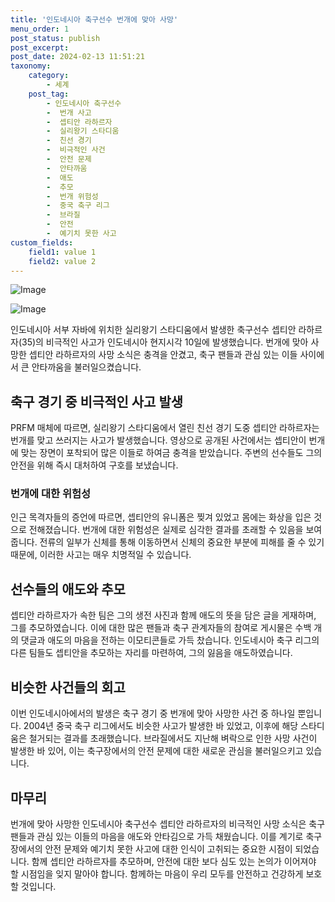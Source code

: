 ```yaml
---
title: '인도네시아 축구선수 번개에 맞아 사망'
menu_order: 1
post_status: publish
post_excerpt: 
post_date: 2024-02-13 11:51:21
taxonomy:
    category:
        - 세계
    post_tag:
        - 인도네시아 축구선수
        -  번개 사고
        -  셉티안 라하르자
        -  실리왕기 스타디움
        -  친선 경기
        -  비극적인 사건
        -  안전 문제
        -  안타까움
        -  애도
        -  추모
        -  번개 위험성
        -  중국 축구 리그
        -  브라질
        -  안전
        -  예기치 못한 사고
custom_fields:
    field1: value 1
    field2: value 2
---
```


![Image](https://imgnews.pstatic.net/image/023/2024/02/13/0003816328_001_20240213090108106.jpg?type=w647)

![Image](https://imgnews.pstatic.net/image/023/2024/02/13/0003816328_002_20240213090108138.jpg?type=w647)

인도네시아 서부 자바에 위치한 실리왕기 스타디움에서 발생한 축구선수 셉티안 라하르자(35)의 비극적인 사고가 인도네시아 현지시각 10일에 발생했습니다. 번개에 맞아 사망한 셉티안 라하르자의 사망 소식은 충격을 안겼고, 축구 팬들과 관심 있는 이들 사이에서 큰 안타까움을 불러일으켰습니다.
## 축구 경기 중 비극적인 사고 발생
PRFM 매체에 따르면, 실리왕기 스타디움에서 열린 친선 경기 도중 셉티안 라하르자는 번개를 맞고 쓰러지는 사고가 발생했습니다. 영상으로 공개된 사건에서는 셉티안이 번개에 맞는 장면이 포착되어 많은 이들로 하여금 충격을 받았습니다. 주변의 선수들도 그의 안전을 위해 즉시 대처하여 구호를 보냈습니다.
### 번개에 대한 위험성
인근 목격자들의 증언에 따르면, 셉티안의 유니폼은 찢겨 있었고 몸에는 화상을 입은 것으로 전해졌습니다. 번개에 대한 위험성은 실제로 심각한 결과를 초래할 수 있음을 보여줍니다. 전류의 일부가 신체를 통해 이동하면서 신체의 중요한 부분에 피해를 줄 수 있기 때문에, 이러한 사고는 매우 치명적일 수 있습니다.
## 선수들의 애도와 추모
셉티안 라하르자가 속한 팀은 그의 생전 사진과 함께 애도의 뜻을 담은 글을 게재하며, 그를 추모하였습니다. 이에 대한 많은 팬들과 축구 관계자들의 참여로 게시물은 수백 개의 댓글과 애도의 마음을 전하는 이모티콘들로 가득 찼습니다. 인도네시아 축구 리그의 다른 팀들도 셉티안을 추모하는 자리를 마련하여, 그의 잃음을 애도하였습니다.
## 비슷한 사건들의 회고
이번 인도네시아에서의 발생은 축구 경기 중 번개에 맞아 사망한 사건 중 하나일 뿐입니다. 2004년 중국 축구 리그에서도 비슷한 사고가 발생한 바 있었고, 이후에 해당 스타디움은 철거되는 결과를 초래했습니다. 브라질에서도 지난해 벼락으로 인한 사망 사건이 발생한 바 있어, 이는 축구장에서의 안전 문제에 대한 새로운 관심을 불러일으키고 있습니다.
## 마무리
번개에 맞아 사망한 인도네시아 축구선수 셉티안 라하르자의 비극적인 사망 소식은 축구 팬들과 관심 있는 이들의 마음을 애도와 안타김으로 가득 채웠습니다. 이를 계기로 축구장에서의 안전 문제와 예기치 못한 사고에 대한 인식이 고취되는 중요한 시점이 되었습니다. 함께 셉티안 라하르자를 추모하며, 안전에 대한 보다 심도 있는 논의가 이어져야 할 시점임을 잊지 말아야 합니다. 함께하는 마음이 우리 모두를 안전하고 건강하게 보호할 것입니다.
